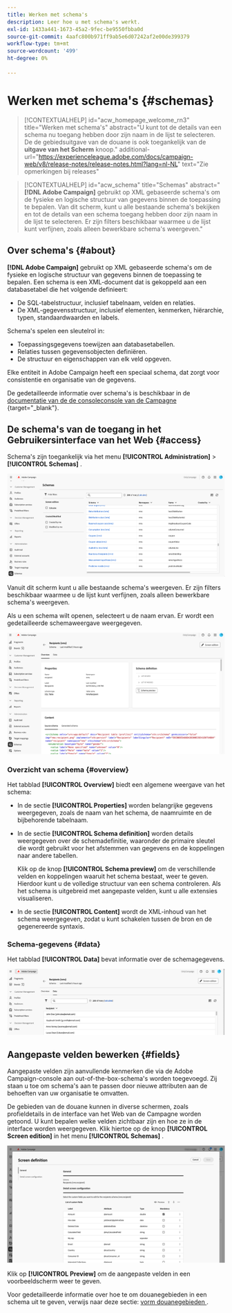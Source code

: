 ```yaml
---
title: Werken met schema's
description: Leer hoe u met schema's werkt.
exl-id: 1433a441-1673-45a2-9fec-be9550fbba0d
source-git-commit: 4aafc800b971ff9ab5e6d07242af2e00de399379
workflow-type: tm+mt
source-wordcount: '499'
ht-degree: 0%

---
```


# Werken met schema&#39;s {#schemas}

>[!CONTEXTUALHELP]
>id="acw_homepage_welcome_rn3"
>title="Werken met schema&#39;s"
>abstract="U kunt tot de details van een schema nu toegang hebben door zijn naam in de lijst te selecteren. De de gebiedsuitgave van de douane is ook toegankelijk van de **uitgave van het Scherm** knoop."
>additional-url="https://experienceleague.adobe.com/docs/campaign-web/v8/release-notes/release-notes.html?lang=nl-NL" text="Zie opmerkingen bij releases"

>[!CONTEXTUALHELP]
>id="acw_schema"
>title="Schemas"
>abstract="**[!DNL Adobe Campaign]** gebruikt op XML gebaseerde schema&#39;s om de fysieke en logische structuur van gegevens binnen de toepassing te bepalen. Van dit scherm, kunt u alle bestaande schema&#39;s bekijken en tot de details van een schema toegang hebben door zijn naam in de lijst te selecteren. Er zijn filters beschikbaar waarmee u de lijst kunt verfijnen, zoals alleen bewerkbare schema&#39;s weergeven."

## Over schema&#39;s {#about}

**[!DNL Adobe Campaign]** gebruikt op XML gebaseerde schema&#39;s om de fysieke en logische structuur van gegevens binnen de toepassing te bepalen. Een schema is een XML-document dat is gekoppeld aan een databasetabel die het volgende definieert:

* De SQL-tabelstructuur, inclusief tabelnaam, velden en relaties.
* De XML-gegevensstructuur, inclusief elementen, kenmerken, hiërarchie, typen, standaardwaarden en labels.

Schema&#39;s spelen een sleutelrol in:

* Toepassingsgegevens toewijzen aan databasetabellen.
* Relaties tussen gegevensobjecten definiëren.
* De structuur en eigenschappen van elk veld opgeven.

Elke entiteit in Adobe Campaign heeft een speciaal schema, dat zorgt voor consistentie en organisatie van de gegevens.

De gedetailleerde informatie over schema&#39;s is beschikbaar in de [ documentatie van de de consoleconsole van de Campagne ](https://experienceleague.adobe.com/nl/docs/campaign/campaign-v8/developer/shemas-forms/schemas){target="_blank"}.

## De schema&#39;s van de toegang in het Gebruikersinterface van het Web {#access}

Schema&#39;s zijn toegankelijk via het menu **[!UICONTROL Administration]** > **[!UICONTROL Schemas]** .

![ het lijstscherm van Schema&#39;s die beschikbare schema&#39;s en filters tonen ](assets/schemas-list.png)

Vanuit dit scherm kunt u alle bestaande schema&#39;s weergeven. Er zijn filters beschikbaar waarmee u de lijst kunt verfijnen, zoals alleen bewerkbare schema&#39;s weergeven.

Als u een schema wilt openen, selecteert u de naam ervan. Er wordt een gedetailleerde schemaweergave weergegeven.

![ het detailscherm van het Schema die schemaeigenschappen en inhoud tonen ](assets/schema-details.png)

### Overzicht van schema {#overview}

Het tabblad **[!UICONTROL Overview]** biedt een algemene weergave van het schema:

* In de sectie **[!UICONTROL Properties]** worden belangrijke gegevens weergegeven, zoals de naam van het schema, de naamruimte en de bijbehorende tabelnaam.

* In de sectie **[!UICONTROL Schema definition]** worden details weergegeven over de schemadefinitie, waaronder de primaire sleutel die wordt gebruikt voor het afstemmen van gegevens en de koppelingen naar andere tabellen.

  Klik op de knop **[!UICONTROL Schema preview]** om de verschillende velden en koppelingen waaruit het schema bestaat, weer te geven. Hierdoor kunt u de volledige structuur van een schema controleren. Als het schema is uitgebreid met aangepaste velden, kunt u alle extensies visualiseren.

* In de sectie **[!UICONTROL Content]** wordt de XML-inhoud van het schema weergegeven, zodat u kunt schakelen tussen de bron en de gegenereerde syntaxis.

### Schema-gegevens {#data}

Het tabblad **[!UICONTROL Data]** bevat informatie over de schemagegevens.

![ de gegevenslusje van het Schema die gegevensstructuur en attributen tonen ](assets/schemas-data.png)

## Aangepaste velden bewerken {#fields}

Aangepaste velden zijn aanvullende kenmerken die via de Adobe Campaign-console aan out-of-the-box-schema&#39;s worden toegevoegd. Zij staan u toe om schema&#39;s aan te passen door nieuwe attributen aan de behoeften van uw organisatie te omvatten.

De gebieden van de douane kunnen in diverse schermen, zoals profieldetails in de interface van het Web van de Campagne worden getoond. U kunt bepalen welke velden zichtbaar zijn en hoe ze in de interface worden weergegeven. Klik hiertoe op de knop **[!UICONTROL Screen edition]** in het menu **[!UICONTROL Schemas]** .

![ het scherm van de gebieden van de Douane die editable attributen tonen ](assets/schemas-custom.png)

Klik op **[!UICONTROL Preview]** om de aangepaste velden in een voorbeeldscherm weer te geven.

Voor gedetailleerde informatie over hoe te om douanegebieden in een schema uit te geven, verwijs naar deze sectie: [ vorm douanegebieden ](../administration/custom-fields.md).